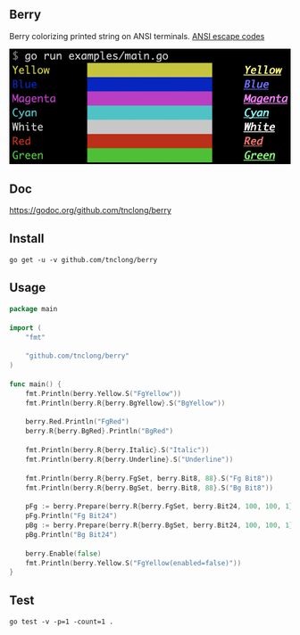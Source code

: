 ## Berry

Berry colorizing printed string on ANSI terminals.
[ANSI escape codes](http://en.wikipedia.org/wiki/ANSI_escape_code)

![Examples](https://github.com/tnclong/berry/blob/master/examples.png)

## Doc

https://godoc.org/github.com/tnclong/berry

## Install

```
go get -u -v github.com/tnclong/berry
```

## Usage

```go
package main

import (
	"fmt"

	"github.com/tnclong/berry"
)

func main() {
	fmt.Println(berry.Yellow.S("FgYellow"))
	fmt.Println(berry.R{berry.BgYellow}.S("BgYellow"))

	berry.Red.Println("FgRed")
	berry.R{berry.BgRed}.Println("BgRed")

	fmt.Println(berry.R{berry.Italic}.S("Italic"))
	fmt.Println(berry.R{berry.Underline}.S("Underline"))

	fmt.Println(berry.R{berry.FgSet, berry.Bit8, 88}.S("Fg Bit8"))
	fmt.Println(berry.R{berry.BgSet, berry.Bit8, 88}.S("Bg Bit8"))

	pFg := berry.Prepare(berry.R{berry.FgSet, berry.Bit24, 100, 100, 1})
	pFg.Println("Fg Bit24")
	pBg := berry.Prepare(berry.R{berry.BgSet, berry.Bit24, 100, 100, 1})
	pBg.Println("Bg Bit24")

	berry.Enable(false)
	fmt.Println(berry.Yellow.S("FgYellow(enabled=false)"))
}
```

## Test

```
go test -v -p=1 -count=1 .
```
